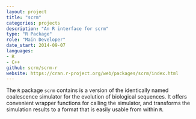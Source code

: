 ```yaml
---
layout: project
title: "scrm"
categories: projects
description: "An R interface for scrm"
type: "R Package"
role: "Main Developer"
date_start: 2014-09-07
languages: 
- R
- C++
github: scrm/scrm-r
website: https://cran.r-project.org/web/packages/scrm/index.html
---
```

The `R` package `scrm` contains is a version of the identically named coalescence
simulator for the evolution of biological sequences. It offers convenient
wrapper functions for calling the simulator, and transforms the simulation
results to a format that is easily usable from within `R`.
